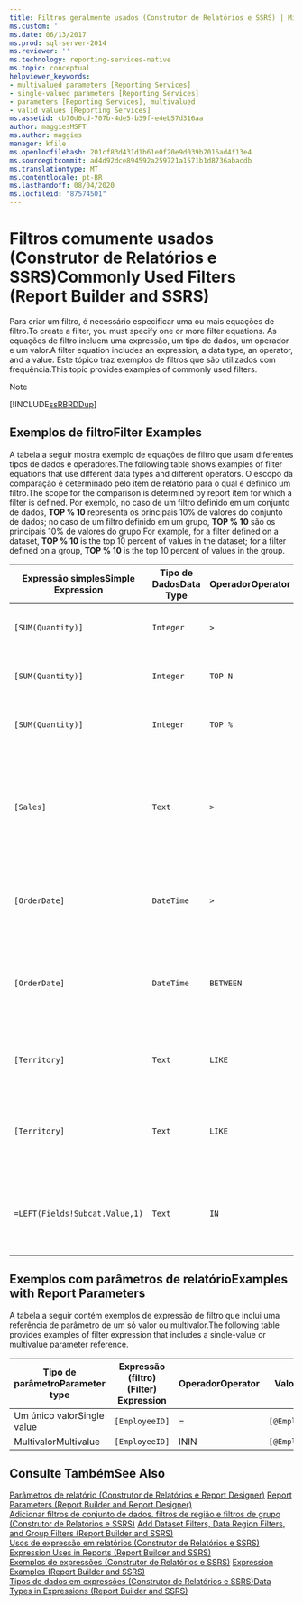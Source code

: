 ```yaml
---
title: Filtros geralmente usados (Construtor de Relatórios e SSRS) | Microsoft Docs
ms.custom: ''
ms.date: 06/13/2017
ms.prod: sql-server-2014
ms.reviewer: ''
ms.technology: reporting-services-native
ms.topic: conceptual
helpviewer_keywords:
- multivalued parameters [Reporting Services]
- single-valued parameters [Reporting Services]
- parameters [Reporting Services], multivalued
- valid values [Reporting Services]
ms.assetid: cb70d0cd-707b-4de5-b39f-e4eb57d316aa
author: maggiesMSFT
ms.author: maggies
manager: kfile
ms.openlocfilehash: 201cf83d431d1b61e0f20e9d039b2016ad4f13e4
ms.sourcegitcommit: ad4d92dce894592a259721a1571b1d8736abacdb
ms.translationtype: MT
ms.contentlocale: pt-BR
ms.lasthandoff: 08/04/2020
ms.locfileid: "87574501"
---
```

# <a name="commonly-used-filters-report-builder-and-ssrs"></a><span data-ttu-id="c5214-102">Filtros comumente usados (Construtor de Relatórios e SSRS)</span><span class="sxs-lookup"><span data-stu-id="c5214-102">Commonly Used Filters (Report Builder and SSRS)</span></span>
  <span data-ttu-id="c5214-103">Para criar um filtro, é necessário especificar uma ou mais equações de filtro.</span><span class="sxs-lookup"><span data-stu-id="c5214-103">To create a filter, you must specify one or more filter equations.</span></span> <span data-ttu-id="c5214-104">As equações de filtro incluem uma expressão, um tipo de dados, um operador e um valor.</span><span class="sxs-lookup"><span data-stu-id="c5214-104">A filter equation includes an expression, a data type, an operator, and a value.</span></span> <span data-ttu-id="c5214-105">Este tópico traz exemplos de filtros que são utilizados com frequência.</span><span class="sxs-lookup"><span data-stu-id="c5214-105">This topic provides examples of commonly used filters.</span></span>  
  
> [!NOTE]  
>  [!INCLUDE[ssRBRDDup](../../includes/ssrbrddup-md.md)]  
  
## <a name="filter-examples"></a><span data-ttu-id="c5214-106">Exemplos de filtro</span><span class="sxs-lookup"><span data-stu-id="c5214-106">Filter Examples</span></span>  
 <span data-ttu-id="c5214-107">A tabela a seguir mostra exemplo de equações de filtro que usam diferentes tipos de dados e operadores.</span><span class="sxs-lookup"><span data-stu-id="c5214-107">The following table shows examples of filter equations that use different data types and different operators.</span></span> <span data-ttu-id="c5214-108">O escopo da comparação é determinado pelo item de relatório para o qual é definido um filtro.</span><span class="sxs-lookup"><span data-stu-id="c5214-108">The scope for the comparison is determined by report item for which a filter is defined.</span></span> <span data-ttu-id="c5214-109">Por exemplo, no caso de um filtro definido em um conjunto de dados, **TOP % 10** representa os principais 10% de valores do conjunto de dados; no caso de um filtro definido em um grupo, **TOP % 10** são os principais 10% de valores do grupo.</span><span class="sxs-lookup"><span data-stu-id="c5214-109">For example, for a filter defined on a dataset, **TOP % 10** is the top 10 percent of values in the dataset; for a filter defined on a group, **TOP % 10** is the top 10 percent of values in the group.</span></span>  
  
|<span data-ttu-id="c5214-110">Expressão simples</span><span class="sxs-lookup"><span data-stu-id="c5214-110">Simple Expression</span></span>|<span data-ttu-id="c5214-111">Tipo de Dados</span><span class="sxs-lookup"><span data-stu-id="c5214-111">Data Type</span></span>|<span data-ttu-id="c5214-112">Operador</span><span class="sxs-lookup"><span data-stu-id="c5214-112">Operator</span></span>|<span data-ttu-id="c5214-113">Valor</span><span class="sxs-lookup"><span data-stu-id="c5214-113">Value</span></span>|<span data-ttu-id="c5214-114">DESCRIÇÃO</span><span class="sxs-lookup"><span data-stu-id="c5214-114">Description</span></span>|  
|-----------------------|---------------|--------------|-----------|-----------------|  
|`[SUM(Quantity)]`|`Integer`|`>`|`7`|<span data-ttu-id="c5214-115">Inclui valores de dados maiores que 7.</span><span class="sxs-lookup"><span data-stu-id="c5214-115">Includes data values that are greater than 7.</span></span>|  
|`[SUM(Quantity)]`|`Integer`|`TOP N`|`10`|<span data-ttu-id="c5214-116">Inclui os 10 principais valores de dados.</span><span class="sxs-lookup"><span data-stu-id="c5214-116">Includes the top 10 data values.</span></span>|  
|`[SUM(Quantity)]`|`Integer`|`TOP %`|`20`|<span data-ttu-id="c5214-117">Inclui os principais 20% de valores de dados.</span><span class="sxs-lookup"><span data-stu-id="c5214-117">Includes the top 20% of data values.</span></span>|  
|`[Sales]`|`Text`|`>`|`=CDec(100)`|<span data-ttu-id="c5214-118">Inclui todos os valores do tipo System.Decimal (tipos de dados “money” do SQL) maiores que $100.</span><span class="sxs-lookup"><span data-stu-id="c5214-118">Includes all values of type System.Decimal (SQL "money" data types) greater than $100.</span></span>|  
|`[OrderDate]`|`DateTime`|`>`|`2088-01-01`|<span data-ttu-id="c5214-119">Inclui todas as datas, desde 1º de janeiro de 2008 até a presente data.</span><span class="sxs-lookup"><span data-stu-id="c5214-119">Includes all dates from January 1, 2008 to the present date.</span></span>|  
|`[OrderDate]`|`DateTime`|`BETWEEN`|`2008-01-01`<br /><br /> `2008-02-01`|<span data-ttu-id="c5214-120">Inclui as datas de 1o. de janeiro de 2008 até, e incluindo, 1º de fevereiro de 2008.</span><span class="sxs-lookup"><span data-stu-id="c5214-120">Includes dates from January 1, 2008 up to and including February 1, 2008.</span></span>|  
|`[Territory]`|`Text`|`LIKE`|`*east`|<span data-ttu-id="c5214-121">Todos os nomes de território que terminam com "leste".</span><span class="sxs-lookup"><span data-stu-id="c5214-121">All territory names that end in "east".</span></span>|  
|`[Territory]`|`Text`|`LIKE`|`%o%th*`|<span data-ttu-id="c5214-122">Todos os nomes de território que incluem Norte e Sul no início do nome.</span><span class="sxs-lookup"><span data-stu-id="c5214-122">All territory names that include North and South at the beginning of the name.</span></span>|  
|`=LEFT(Fields!Subcat.Value,1)`|`Text`|`IN`|`B, C, T`|<span data-ttu-id="c5214-123">Todos os valores de subcategorias que começam com as letras B, C ou T.</span><span class="sxs-lookup"><span data-stu-id="c5214-123">All subcategory values that begin with the letters B, C, or T.</span></span>|  
  
## <a name="examples-with-report-parameters"></a><span data-ttu-id="c5214-124">Exemplos com parâmetros de relatório</span><span class="sxs-lookup"><span data-stu-id="c5214-124">Examples with Report Parameters</span></span>  
 <span data-ttu-id="c5214-125">A tabela a seguir contém exemplos de expressão de filtro que inclui uma referência de parâmetro de um só valor ou multivalor.</span><span class="sxs-lookup"><span data-stu-id="c5214-125">The following table provides examples of filter expression that includes a single-value or multivalue parameter reference.</span></span>  
  
|<span data-ttu-id="c5214-126">Tipo de parâmetro</span><span class="sxs-lookup"><span data-stu-id="c5214-126">Parameter type</span></span>|<span data-ttu-id="c5214-127">Expressão (filtro)</span><span class="sxs-lookup"><span data-stu-id="c5214-127">(Filter) Expression</span></span>|<span data-ttu-id="c5214-128">Operador</span><span class="sxs-lookup"><span data-stu-id="c5214-128">Operator</span></span>|<span data-ttu-id="c5214-129">Valor</span><span class="sxs-lookup"><span data-stu-id="c5214-129">Value</span></span>|<span data-ttu-id="c5214-130">Tipo de Dados</span><span class="sxs-lookup"><span data-stu-id="c5214-130">Data Type</span></span>|  
|--------------------|---------------------------|--------------|-----------|---------------|  
|<span data-ttu-id="c5214-131">Um único valor</span><span class="sxs-lookup"><span data-stu-id="c5214-131">Single value</span></span>|`[EmployeeID]`|=|`[@EmployeeID]`|<span data-ttu-id="c5214-132">Integer</span><span class="sxs-lookup"><span data-stu-id="c5214-132">Integer</span></span>|  
|<span data-ttu-id="c5214-133">Multivalor</span><span class="sxs-lookup"><span data-stu-id="c5214-133">Multivalue</span></span>|`[EmployeeID]`|<span data-ttu-id="c5214-134">IN</span><span class="sxs-lookup"><span data-stu-id="c5214-134">IN</span></span>|`[@EmployeeID]`|<span data-ttu-id="c5214-135">Integer</span><span class="sxs-lookup"><span data-stu-id="c5214-135">Integer</span></span>|  
  
## <a name="see-also"></a><span data-ttu-id="c5214-136">Consulte Também</span><span class="sxs-lookup"><span data-stu-id="c5214-136">See Also</span></span>  
 <span data-ttu-id="c5214-137">[Parâmetros de relatório &#40;Construtor de Relatórios e Report Designer&#41;](report-parameters-report-builder-and-report-designer.md) </span><span class="sxs-lookup"><span data-stu-id="c5214-137">[Report Parameters &#40;Report Builder and Report Designer&#41;](report-parameters-report-builder-and-report-designer.md) </span></span>  
 <span data-ttu-id="c5214-138">[Adicionar filtros de conjunto de dados, filtros de região e filtros de grupo &#40;Construtor de Relatórios e SSRS&#41;](add-dataset-filters-data-region-filters-and-group-filters.md) </span><span class="sxs-lookup"><span data-stu-id="c5214-138">[Add Dataset Filters, Data Region Filters, and Group Filters &#40;Report Builder and SSRS&#41;](add-dataset-filters-data-region-filters-and-group-filters.md) </span></span>  
 <span data-ttu-id="c5214-139">[Usos de expressão em relatórios &#40;Construtor de Relatórios e SSRS&#41;](expression-uses-in-reports-report-builder-and-ssrs.md) </span><span class="sxs-lookup"><span data-stu-id="c5214-139">[Expression Uses in Reports &#40;Report Builder and SSRS&#41;](expression-uses-in-reports-report-builder-and-ssrs.md) </span></span>  
 <span data-ttu-id="c5214-140">[Exemplos de expressões &#40;Construtor de Relatórios e SSRS&#41;](expression-examples-report-builder-and-ssrs.md) </span><span class="sxs-lookup"><span data-stu-id="c5214-140">[Expression Examples &#40;Report Builder and SSRS&#41;](expression-examples-report-builder-and-ssrs.md) </span></span>  
 [<span data-ttu-id="c5214-141">Tipos de dados em expressões &#40;Construtor de Relatórios e SSRS&#41;</span><span class="sxs-lookup"><span data-stu-id="c5214-141">Data Types in Expressions &#40;Report Builder and SSRS&#41;</span></span>](expressions-report-builder-and-ssrs.md)  
  
  

